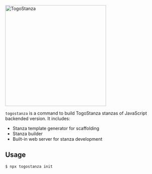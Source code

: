 <img src="http://togostanza.org/img/logotype.svg" alt="TogoStanza" width="320" />

`togostanza` is a command to build TogoStanza stanzas of JavaScript backended version. It includes:

* Stanza template generator for scaffolding
* Stanza builder
* Built-in web server for stanza development

## Usage

```
$ npx togostanza init
```
